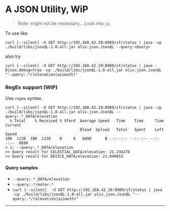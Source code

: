 # A JSON Utility, WiP
> Note: might not be necessary... Look into `jq`.

To use like 
```text
curl [--silent] -X GET http://192.168.42.19:8989/sf/status | java -cp ./build/libs/jsonQL-1.0-all.jar oliv.json.JsonQL --query:<Query>
```
also try
```text
curl [--silent] -X GET http://192.168.42.19:8989/sf/status | java -Djson.debug=true -cp ./build/libs/jsonQL-1.0-all.jar oliv.json.JsonQL "--query:.*/(elevation|azimuth)"
```

### RegEx support (WiP)
Use `regex` syntax.
```text
curl [--silent] -X GET http://192.168.42.19:8989/sf/status | java -cp ./build/libs/jsonQL-1.0-all.jar oliv.json.JsonQL --query:.*_DATA/elevation
  % Total    % Received % Xferd  Average Speed   Time    Time     Time  Current
                                 Dload  Upload   Total   Spent    Left  Speed
100  1130  100  1130    0     0   6890      0 --:--:-- --:--:-- --:--:--  6890
> 1: --query:.*_DATA/elevation
>> Query result for CELESTIAL_DATA/elevation: 21.134278
>> Query result for DEVICE_DATA/elevation: 21.049853
```

#### Query samples
- `--query:.*_DATA/elevation`
- `--query:.*/motor.*`
- `curl [--silent]  -X GET http://192.168.42.19:8989/sf/status | java -cp ./build/libs/jsonQL-1.0-all.jar oliv.json.JsonQL "--query:.*/(elevation|azimuth)"`

---
